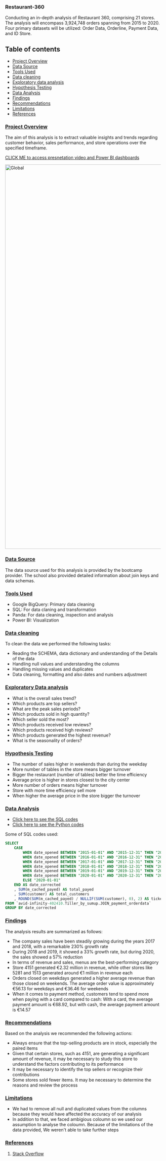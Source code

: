### Restaurant-360

Conducting an in-depth analysis of Restaurant 360, comprising 21 stores. The analysis will encompass 3,924,748 orders spanning from 2015 to 2020. Four primary datasets will be utilized: Order Data, Orderline, Payment Data, and ID Store.
## Table of contents
 - [Project Overview](#project-overview)
 - [Data Source](#data-source)
 - [Tools Used](#tools-used)
 - [Data cleaning](#data-cleaning)
 - [Exploratory data analysis](#exploratory-data-analysis)
 - [Hypothesis Testing](#hypothesis-testing)
 - [Data Analysis](#data-analysis)
 - [Findings](#findings)
 - [Recommendations](#recommendations)
 - [Limitations](#limitations)
 - [References](#references)

### [Project Overview]()

The aim of this analysis is to extract valuable insights and trends regarding customer behavior, sales performance, and store operations over the specified timeframe.

[CLICK ME to access presnetation video and Power BI dashboards](https://github.com/Danieltadele777/Restaurant-360-Video-presentation-and-dashboards.git)

<img width="1239" alt="Global" src="https://github.com/Danieltadele777/Restaurant-360--food-chain/assets/147874875/5bfd2652-d897-4a8f-9816-9ef9f20b511d">



### [Data Source]()

The data source used for this analysis is provided by the bootcamp provider. The school also provided detailed information about join keys and data schemas. 

### [Tools Used]()
- Google BigQuery: Primary data cleaning
- SQL: For data claning and transformation
- Panda: For data cleaning, inspection and analysis
- Power BI: Visualization

### [Data cleaning]()
To clean the data we performed the following tasks:
- Reading the SCHEMA, data dictionary and understanding of the Details of the data
- Handling null values and understanding the columns
- Handling missing values and duplicates
- Data cleaning, formatting and also dates and numbers adjustment

### [Exploratory Data analysis]()
- What is the overall sales trend?
- Which products are top sellers?
- What are the peak sales periods?
- Which products sold in high quantity?
- Which seller sold the most?
- Which products received low reviews?
- Which products received high reviews?
- Which products generated the highest revenue?
- What is the seasonality of orders?

### [Hypothesis Testing]()
- The number of sales higher in weekends than during the weekday
- More number of tables in the store means bigger turnover
- Bigger the restaurant (number of tables) better the time efficiency
- Average price is higher in stores closest to the city center
- More number of orders means higher turnover
- Store with more time efficiency sell more
- When higher the average price in the store bigger the turnover

### [Data Analysis]()
 - [Click here to see the SQL codes](https://github.com/Danieltadele777/Restaurant-360--food-chain/blob/main/SQL%20codes)
 - [Click here to see the Python codes]()

Some of SQL codes used:
```SQL
SELECT
    CASE
        WHEN date_opened BETWEEN "2015-01-01" AND "2015-12-31" THEN "2015-01-01"
        WHEN date_opened BETWEEN "2016-01-01" AND "2016-12-31" THEN "2016-01-01"
        WHEN date_opened BETWEEN "2017-01-01" AND "2017-12-31" THEN "2017-01-01"
        WHEN date_opened BETWEEN "2018-01-01" AND "2018-12-31" THEN "2018-01-01"
        WHEN date_opened BETWEEN "2019-01-01" AND "2019-12-31" THEN "2019-01-01"
        WHEN date_opened BETWEEN "2020-01-01" AND "2020-12-31" THEN "2020-01-01"
        ELSE "2020-01-01"
    END AS date_corrected
    , SUM(m_cached_payed) AS total_payed
    , SUM(customer) AS total_customers
    , ROUND(SUM(m_cached_payed) / NULLIF(SUM(customer), 0), 2) AS ticket_medium
FROM `avid-infinity-402410.Tiller_by_sumup.JOIN_payment_orderdata`
GROUP BY date_corrected
```



### [Findings]()
The analysis results are summarized as follows:

- The company sales have been steadily growing during the years 2017 and 2018, with a remarkable 230% growth rate
- During 2018 and 2019, it showed a 33% growth rate, but during 2020, the sales showed a 57% reduction
- In terms of revenue and sales, menus are the best-performing category
- Store 4151 generated €2.32 million in revenue, while other stores like 5281 and 1513 generated around €1 million in revenue each
- Orders closed on weekdays generated a higher average revenue than those closed on weekends. The average order value is approximately €56.13 for weekdays and €36.46 for weekends
- When it comes to payment method, customers tend to spend more when paying with a card compared to cash: With a card, the average payment amount is €68.92, but with cash, the average payment amount is €14.57

### [Recommendations]()
Based on the analysis we recommended the following actions:
- Always ensure that the top-selling products are in stock, especially the paired items
- Given that certain stores, such as 4151, are generating a significant amount of revenue, it may be necessary to study this store to understand the factors contributing to its performance
- It may be necessary to identify the top sellers or recognize their contributions
- Some stores sold fewer items. It may be necessary to determine the reasons and review the process

### [Limitations]()

- We had to remove all null and duplicated values from the columns because they would have affected the accuracy of our analysis 
- In addition to that, we faced ambigious coloumn so we used our assumption to analyse the coloumn. Because of the limitations of the data provided, We weren't able to take further steps

### [References]()
1. [Stack Overflow](www.stackoverflow.com)
